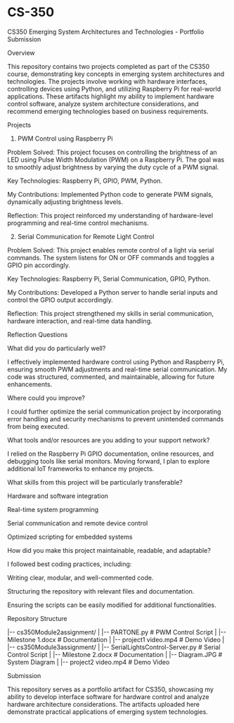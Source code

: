 # CS-350
CS350 Emerging System Architectures and Technologies - Portfolio Submission

Overview

This repository contains two projects completed as part of the CS350 course, demonstrating key concepts in emerging system architectures and technologies. The projects involve working with hardware interfaces, controlling devices using Python, and utilizing Raspberry Pi for real-world applications. These artifacts highlight my ability to implement hardware control software, analyze system architecture considerations, and recommend emerging technologies based on business requirements.

Projects

1. PWM Control using Raspberry Pi

Problem Solved: This project focuses on controlling the brightness of an LED using Pulse Width Modulation (PWM) on a Raspberry Pi. The goal was to smoothly adjust brightness by varying the duty cycle of a PWM signal.

Key Technologies: Raspberry Pi, GPIO, PWM, Python.

My Contributions: Implemented Python code to generate PWM signals, dynamically adjusting brightness levels.

Reflection: This project reinforced my understanding of hardware-level programming and real-time control mechanisms.

2. Serial Communication for Remote Light Control

Problem Solved: This project enables remote control of a light via serial commands. The system listens for ON or OFF commands and toggles a GPIO pin accordingly.

Key Technologies: Raspberry Pi, Serial Communication, GPIO, Python.

My Contributions: Developed a Python server to handle serial inputs and control the GPIO output accordingly.

Reflection: This project strengthened my skills in serial communication, hardware interaction, and real-time data handling.

Reflection Questions

What did you do particularly well?

I effectively implemented hardware control using Python and Raspberry Pi, ensuring smooth PWM adjustments and real-time serial communication. My code was structured, commented, and maintainable, allowing for future enhancements.

Where could you improve?

I could further optimize the serial communication project by incorporating error handling and security mechanisms to prevent unintended commands from being executed.

What tools and/or resources are you adding to your support network?

I relied on the Raspberry Pi GPIO documentation, online resources, and debugging tools like serial monitors. Moving forward, I plan to explore additional IoT frameworks to enhance my projects.

What skills from this project will be particularly transferable?

Hardware and software integration

Real-time system programming

Serial communication and remote device control

Optimized scripting for embedded systems

How did you make this project maintainable, readable, and adaptable?

I followed best coding practices, including:

Writing clear, modular, and well-commented code.

Structuring the repository with relevant files and documentation.

Ensuring the scripts can be easily modified for additional functionalities.

Repository Structure

|-- cs350Module2assignment/
|   |-- PARTONE.py  # PWM Control Script
|   |-- Milestone 1.docx  # Documentation
|   |-- project1 video.mp4  # Demo Video
|
|-- cs350Module3assignment/
|   |-- SerialLightsControl-Server.py  # Serial Control Script
|   |-- Milestone 2.docx  # Documentation
|   |-- Diagram.JPG  # System Diagram
|   |-- project2 video.mp4  # Demo Video

Submission

This repository serves as a portfolio artifact for CS350, showcasing my ability to develop interface software for hardware control and analyze hardware architecture considerations. The artifacts uploaded here demonstrate practical applications of emerging system technologies.
